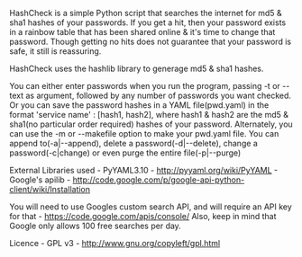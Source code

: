 HashCheck is a simple Python script that searches the internet for md5 & sha1 hashes of your passwords.
If you get a hit, then your password exists in a rainbow table that has been shared online & it's time to change that password.
Though getting no hits does not guarantee that your password is safe, it still is reassuring.

HashCheck uses the hashlib library to generage md5 & sha1 hashes.

You can either enter passwords when you run the program, passing -t or --text as argument, followed by any number of passwords you want checked.
Or you can save the password hashes in a YAML file(pwd.yaml) in the format 'service name' : [hash1, hash2], where hash1 & hash2 are the
md5 & sha1(no particular order required) hashes of your password.
Alternately, you can use the -m or --makefile option to make your pwd.yaml file. You can append to(-a|--append), delete a password(-d|--delete), change a password(-c|change) or even purge the entire file(-p|--purge)

External Libraries used - PyYAML3.10 - http://pyyaml.org/wiki/PyYAML
                        - Google's apilib - http://code.google.com/p/google-api-python-client/wiki/Installation

You will need to use Googles custom search API, and will require an API key for that - https://code.google.com/apis/console/
Also, keep in mind that Google only allows 100 free searches per day.

Licence - GPL v3 - http://www.gnu.org/copyleft/gpl.html
